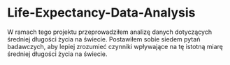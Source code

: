 # Life-Expectancy-Data-Analysis
W ramach tego projektu przeprowadziłem analizę danych dotyczących średniej długości życia na świecie. Postawiłem sobie siedem pytań badawczych, aby lepiej zrozumieć czynniki wpływające na tę istotną miarę średniej długości życia na świecie.
